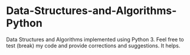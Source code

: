 # Data-Structures-and-Algorithms-Python
Data Structures and Algorithms implemented using Python 3.
Feel free to test (break) my code and provide corrections and suggestions. It helps.
